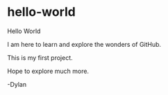 # hello-world

Hello World

I am here to learn and explore the wonders of GitHub.

This is my first project. 

Hope to explore much more. 

-Dylan 
